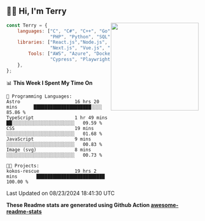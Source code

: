 <h2>👋🏻 Hi, I'm Terry</h2>

<img align='right' src="https://media.giphy.com/media/fkZukR450RQ1qnGaq9/giphy.gif" width="230">

```javascript
const Terry = {
    languages: ["C", "C#", "C++", "Go", "Java", "Javascript",
                "PHP", "Python", "SQL", "Typescript"],
    libraries: ["React.js","Node.js", ".Net", "Express.js",
                "Next.js", "Vue.js", "Astro.js", "CUDA"],
        Tools: ["AWS", "Azure", "Docker🐳", "Git", "Figma",
                "Cypress", "Playwright", "Postman", "Jira"],
    },
};
```
<!--START_SECTION:waka-->
📊 **This Week I Spent My Time On** 

```text
💬 Programming Languages: 
Astro                    16 hrs 20 mins      █████████████████████░░░░   85.86 % 
TypeScript               1 hr 49 mins        ██░░░░░░░░░░░░░░░░░░░░░░░   09.59 % 
CSS                      19 mins             ░░░░░░░░░░░░░░░░░░░░░░░░░   01.68 % 
JavaScript               9 mins              ░░░░░░░░░░░░░░░░░░░░░░░░░   00.83 % 
Image (svg)              8 mins              ░░░░░░░░░░░░░░░░░░░░░░░░░   00.73 % 

🐱‍💻 Projects: 
kokos-rescue             19 hrs 2 mins       █████████████████████████   100.00 % 
```


 Last Updated on 08/23/2024 18:41:30 UTC
<!--END_SECTION:waka-->

**These Readme stats are generated using Github Action [awesome-readme-stats](https://github.com/anmol098/waka-readme-stats)**
